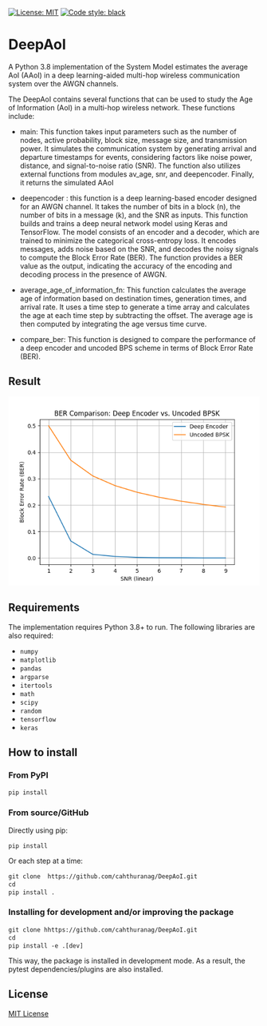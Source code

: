 [![License: MIT](https://img.shields.io/badge/License-MIT-yellow.svg)](https://github.com/cahthuranag/DeepAoI/blob/main/LICENSE)
[![Code style: black](https://img.shields.io/badge/code%20style-black-000000.svg)](https://github.com/psf/black)

# DeepAoI
A Python 3.8 implementation of the System Model estimates the average AoI (AAoI) in a deep learning-aided multi-hop wireless communication system over the AWGN channels.



The DeepAoI contains several functions that can be used to study the Age of Information (AoI) in a multi-hop wireless network. These functions include:
- main: This function takes input parameters such as the number of nodes, active probability, block size, message size, and transmission power. It simulates the communication system by generating arrival and departure timestamps for events, considering factors like noise power, distance, and signal-to-noise ratio (SNR). The function also utilizes external functions from modules av_age, snr, and deepencoder. Finally, it returns the simulated AAoI
-  deepencoder : this  function is a deep learning-based encoder designed for an AWGN channel. It takes the number of bits in a block (n), the number of bits in a message (k), and the SNR as inputs. This function builds and trains a deep neural network model using Keras and TensorFlow. The model consists of an encoder and a decoder, which are trained to minimize the categorical cross-entropy loss. It encodes messages, adds noise based on the SNR, and decodes the noisy signals to compute the Block Error Rate (BER). The function provides a BER value as the output, indicating the accuracy of the encoding and decoding process in the presence of AWGN.
-  average_age_of_information_fn: This function calculates the average age of information based on destination times, generation times, and arrival rate. It uses a time step to generate a time array and calculates the age at each time step by subtracting the offset. The average age is then computed by integrating the age versus time curve.
  
-   compare_ber: This  function is designed to compare the performance of a deep encoder and uncoded BPS scheme in terms of Block Error Rate (BER).


## Result

![System model.](https://github.com/cahthuranag/DeepAoI/blob/main/image/Figure_1.png)
## Requirements

The implementation requires Python 3.8+ to run.
The following libraries are also required:

- `numpy`
- `matplotlib`
- `pandas`
- `argparse`
- `itertools`
- `math`
- `scipy`
- `random`
- `tensorflow`
- `keras`

## How to install

### From PyPI

```
pip install 
```

### From source/GitHub

Directly using pip:

```
pip install 
```

Or each step at a time:

```
git clone  https://github.com/cahthuranag/DeepAoI.git
cd 
pip install .
```

### Installing for development and/or improving the package

```
git clone hhttps://github.com/cahthuranag/DeepAoI.git
cd 
pip install -e .[dev]
```

This way, the package is installed in development mode. As a result, the pytest dependencies/plugins are also installed.




## License

[MIT License](LICENSE)

